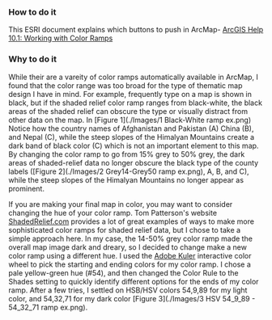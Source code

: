 ### How to do it
This ESRI document explains which buttons to push in ArcMap- [ArcGIS Help 10.1: Working with Color Ramps](http://resources.arcgis.com/en/help/main/10.1/index.html#//00s600000013000000)

### Why to do it
While their are a vareity of color ramps automatically available in ArcMap, I found that the color range was too broad for the type of thematic map design I have in mind.  For example, frequently type on a map is shown in black, but if the shaded relief color ramp ranges from black-white, the black areas of the shaded relief can obscure the type or visually distract from other data on the map.  In [Figure 1](./Images/1 Black-White ramp ex.png) Notice how the country names of Afghanistan and Pakistan (A) China (B), and Nepal (C), while the steep slopes of the Himalyan Mountains create a dark band of black color (C) which is not an important element to this map.  By changing the color ramp to go from 15% grey to 50% grey, the dark areas of shaded-relief data no longer obscure the black type of the county labels ([Figure 2](./Images/2 Grey14-Grey50 ramp ex.png), A, B, and C), while the steep slopes of the Himalyan Mountains no longer appear as prominent.

If you are making your final map in color, you may want to consider changing the hue of your color ramp.  Tom Patterson's website [ShadedRelief.com](http://www.shadedrelief.com/) provides a lot of great examples of ways to make more sophisticated color ramps for shaded relief data, but I chose to take a simple approach here.  In my case, the 14-50% grey color ramp made the overall map image dark and dreary, so I decided to change make a new color ramp using a different hue.  I used the [Adobe Kuler](https://kuler.adobe.com/create/color-wheel/) interactive color wheel to pick the starting and ending colors for my color ramp.  I chose a pale yellow-green hue (#54), and then changed the Color Rule to the Shades setting to quickly identify different options for the ends of my color ramp.  After a few tries, I settled on HSB/HSV colors 54,9,89 for my light color, and 54,32,71 for my dark color [Figure 3](./Images/3 HSV 54_9_89 - 54_32_71 ramp ex.png).

